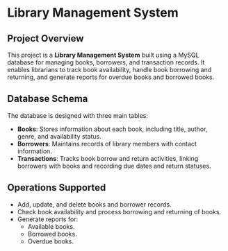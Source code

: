 
# Library Management System

## Project Overview
This project is a **Library Management System** built using a MySQL database for managing books, borrowers, and transaction records. It enables librarians to track book availability, handle book borrowing and returning, and generate reports for overdue books and borrowed books.

## Database Schema
The database is designed with three main tables:
- **Books**: Stores information about each book, including title, author, genre, and availability status.
- **Borrowers**: Maintains records of library members with contact information.
- **Transactions**: Tracks book borrow and return activities, linking borrowers with books and recording due dates and return statuses.

## Operations Supported
- Add, update, and delete books and borrower records.
- Check book availability and process borrowing and returning of books.
- Generate reports for:
  - Available books.
  - Borrowed books.
  - Overdue books.
